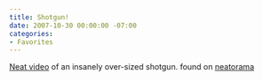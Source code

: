 ```yaml
---
title: Shotgun!
date: 2007-10-30 00:00:00 -07:00
categories:
- Favorites
---
```


<p><a href="http://www.techeblog.com/index.php/tech-gadget/feature-world-s-largest-shotgun-with-video-demonstration-">Neat video</a> of an insanely over-sized shotgun.  found on <a href="http://www.neatorama.com/">neatorama</a></p>
